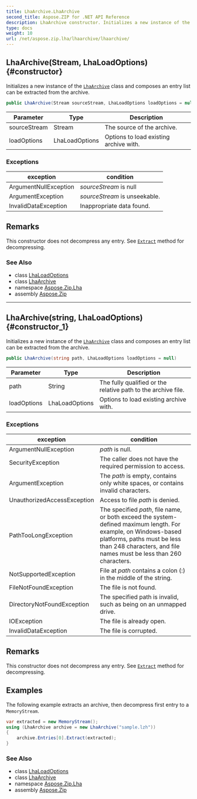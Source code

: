 ```yaml
---
title: LhaArchive.LhaArchive
second_title: Aspose.ZIP for .NET API Reference
description: LhaArchive constructor. Initializes a new instance of the LhaArchive class and composes an entry list can be extracted from the archive
type: docs
weight: 10
url: /net/aspose.zip.lha/lhaarchive/lhaarchive/
---
```

## LhaArchive(Stream, LhaLoadOptions) {#constructor}

Initializes a new instance of the [`LhaArchive`](../) class and composes an entry list can be extracted from the archive.

```csharp
public LhaArchive(Stream sourceStream, LhaLoadOptions loadOptions = null)
```

| Parameter | Type | Description |
| --- | --- | --- |
| sourceStream | Stream | The source of the archive. |
| loadOptions | LhaLoadOptions | Options to load existing archive with. |

### Exceptions

| exception | condition |
| --- | --- |
| ArgumentNullException | *sourceStream* is null |
| ArgumentException | *sourceStream* is unseekable. |
| InvalidDataException | Inappropriate data found. |

## Remarks

This constructor does not decompress any entry. See [`Extract`](../../lhaarchiveentry/extract/) method for decompressing.

### See Also

* class [LhaLoadOptions](../../lhaloadoptions/)
* class [LhaArchive](../)
* namespace [Aspose.Zip.Lha](../../lhaarchive/)
* assembly [Aspose.Zip](../../../)

---

## LhaArchive(string, LhaLoadOptions) {#constructor_1}

Initializes a new instance of the [`LhaArchive`](../) class and composes an entry list can be extracted from the archive.

```csharp
public LhaArchive(string path, LhaLoadOptions loadOptions = null)
```

| Parameter | Type | Description |
| --- | --- | --- |
| path | String | The fully qualified or the relative path to the archive file. |
| loadOptions | LhaLoadOptions | Options to load existing archive with. |

### Exceptions

| exception | condition |
| --- | --- |
| ArgumentNullException | *path* is null. |
| SecurityException | The caller does not have the required permission to access. |
| ArgumentException | The *path* is empty, contains only white spaces, or contains invalid characters. |
| UnauthorizedAccessException | Access to file *path* is denied. |
| PathTooLongException | The specified *path*, file name, or both exceed the system-defined maximum length. For example, on Windows-based platforms, paths must be less than 248 characters, and file names must be less than 260 characters. |
| NotSupportedException | File at *path* contains a colon (:) in the middle of the string. |
| FileNotFoundException | The file is not found. |
| DirectoryNotFoundException | The specified path is invalid, such as being on an unmapped drive. |
| IOException | The file is already open. |
| InvalidDataException | The file is corrupted. |

## Remarks

This constructor does not decompress any entry. See [`Extract`](../../lhaarchiveentry/extract/) method for decompressing.

## Examples

The following example extracts an archive, then decompress first entry to a `MemoryStream`.

```csharp
var extracted = new MemoryStream();
using (LhaArchive archive = new LhaArchive("sample.lzh"))
{
    archive.Entries[0].Extract(extracted);
}
```

### See Also

* class [LhaLoadOptions](../../lhaloadoptions/)
* class [LhaArchive](../)
* namespace [Aspose.Zip.Lha](../../lhaarchive/)
* assembly [Aspose.Zip](../../../)


